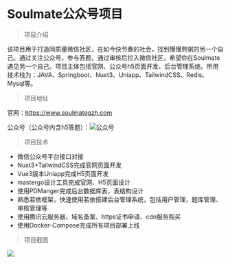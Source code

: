 # Soulmate公众号项目

> 项目介绍

该项目用于打造同质量微信社区，在如今快节奏的社会，找到慢慢熬粥的另一个自己。通过关注公众号，参与答题，通过审核后拉入微信社区，希望你在Soulmate遇见另一个自己。项目主体包括官网、公众号h5页面开发、后台管理系统。所用技术栈为：JAVA、Springboot、Nuxt3、Uniapp、TailwindCSS、Redis、Mysql等。



> 项目地址

官网：<a href="https://www.soulmategzh.com" target="_blank">https://www.soulmategzh.com</a>

公众号（公众号内含h5答题）：![公众号](./img/gzhcode.png)



> 项目技术

- 微信公众号平台接口对接
- Nuxt3+TailwindCSS完成官网页面开发
- Vue3版本Uniapp完成H5页面开发
- mastergo设计工具完成官网、H5页面设计
- 使用PDManger完成后台数据库表，表结构设计
- 熟悉若依框架，快速使用若依搭建后台管理系统，包括用户管理，题库管理、审核管理等
- 使用腾讯云服务器，域名备案、https证书申请、cdn服务购买
- 使用Docker-Compose完成所有项目部署上线



> 项目截图

![](./img/appshow.png)






















